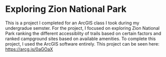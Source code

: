 # Exploring Zion National Park
This is a project I completed for an ArcGIS class I took during my undergradue semster. For the project, I focused on exploring Zion National Park ranking the different accessiblity of trails based on certain factors and ranked campground sites based on available amenities. To complete this project, I used the ArcGIS software entirely. This project can be seen here: https://arcg.is/0aGOaX

